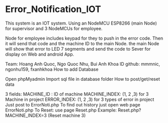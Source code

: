 # Error_Notification_IOT

This system is an IOT system. Using an NodeMCU ESP8266 (main Node) for supervisor and 3 NodeMCUs for employee.

Node for employee includes keypad for they to push in the error code.
Then it will send that code and the machine ID to the main Node.
the main Node will show that error to LED 7 segments and send the code to Sever for display on Web and android App.

Team: Hoang Anh Quoc, Ngo Quoc Nhu, Bui Anh Khoa
ID github: mmmnic, ngonhu159, fxanhkhoa
How to add Database

Open phpMyadmin
Import sql file in database folder
How to post/get/reset data

3 fields:
MACHINE_ID : ID of machine
MACHINE_INDEX: (1, 2 ,3) for 3 Machine in project
ERROR_INDEX: (1, 2 ,3) for 3 types of error in project
Just post to ErrorNoti.php
To find out history just open web page ErrorNoti.php
To Reset: use page Reset.php
Example: Reset.php?MACHINE_INDEX=3 (Reset machine 3)
